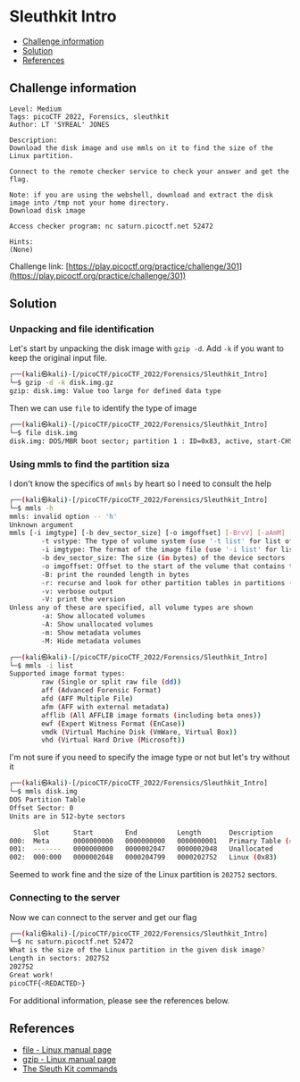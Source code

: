 # Sleuthkit Intro

- [Challenge information](#challenge-information)
- [Solution](#solution)
- [References](#references)

## Challenge information

```text
Level: Medium
Tags: picoCTF 2022, Forensics, sleuthkit
Author: LT 'SYREAL' JONES

Description:
Download the disk image and use mmls on it to find the size of the Linux partition. 

Connect to the remote checker service to check your answer and get the flag.

Note: if you are using the webshell, download and extract the disk image into /tmp not your home directory.
Download disk image

Access checker program: nc saturn.picoctf.net 52472

Hints:
(None)
```

Challenge link: [https://play.picoctf.org/practice/challenge/301](https://play.picoctf.org/practice/challenge/301)

## Solution

### Unpacking and file identification

Let's start by unpacking the disk image with `gzip -d`. Add `-k` if you want to keep the original input file.

```bash
┌──(kali㉿kali)-[/picoCTF/picoCTF_2022/Forensics/Sleuthkit_Intro]
└─$ gzip -d -k disk.img.gz
gzip: disk.img: Value too large for defined data type
```

Then we can use `file` to identify the type of image

```bash
┌──(kali㉿kali)-[/picoCTF/picoCTF_2022/Forensics/Sleuthkit_Intro]
└─$ file disk.img   
disk.img: DOS/MBR boot sector; partition 1 : ID=0x83, active, start-CHS (0x0,32,33), end-CHS (0xc,190,50), startsector 2048, 202752 sectors
```

### Using mmls to find the partition siza

I don't know the specifics of `mmls` by heart so I need to consult the help

```bash
┌──(kali㉿kali)-[/picoCTF/picoCTF_2022/Forensics/Sleuthkit_Intro]
└─$ mmls -h
mmls: invalid option -- 'h'
Unknown argument
mmls [-i imgtype] [-b dev_sector_size] [-o imgoffset] [-BrvV] [-aAmM] [-t vstype] image [images]
        -t vstype: The type of volume system (use '-t list' for list of supported types)
        -i imgtype: The format of the image file (use '-i list' for list supported types)
        -b dev_sector_size: The size (in bytes) of the device sectors
        -o imgoffset: Offset to the start of the volume that contains the partition system (in sectors)
        -B: print the rounded length in bytes
        -r: recurse and look for other partition tables in partitions (DOS Only)
        -v: verbose output
        -V: print the version
Unless any of these are specified, all volume types are shown
        -a: Show allocated volumes
        -A: Show unallocated volumes
        -m: Show metadata volumes
        -M: Hide metadata volumes

┌──(kali㉿kali)-[/picoCTF/picoCTF_2022/Forensics/Sleuthkit_Intro]
└─$ mmls -i list
Supported image format types:
        raw (Single or split raw file (dd))
        aff (Advanced Forensic Format)
        afd (AFF Multiple File)
        afm (AFF with external metadata)
        afflib (All AFFLIB image formats (including beta ones))
        ewf (Expert Witness Format (EnCase))
        vmdk (Virtual Machine Disk (VmWare, Virtual Box))
        vhd (Virtual Hard Drive (Microsoft))
```

I'm not sure if you need to specify the image type or not but let's try without it

```bash
┌──(kali㉿kali)-[/picoCTF/picoCTF_2022/Forensics/Sleuthkit_Intro]
└─$ mmls disk.img
DOS Partition Table
Offset Sector: 0
Units are in 512-byte sectors

      Slot      Start        End          Length       Description
000:  Meta      0000000000   0000000000   0000000001   Primary Table (#0)
001:  -------   0000000000   0000002047   0000002048   Unallocated
002:  000:000   0000002048   0000204799   0000202752   Linux (0x83)
```

Seemed to work fine and the size of the Linux partition is `202752` sectors.

### Connecting to the server

Now we can connect to the server and get our flag

```bash
┌──(kali㉿kali)-[/picoCTF/picoCTF_2022/Forensics/Sleuthkit_Intro]
└─$ nc saturn.picoctf.net 52472
What is the size of the Linux partition in the given disk image?
Length in sectors: 202752
202752
Great work!
picoCTF{<REDACTED>}
```

For additional information, please see the references below.

## References

- [file - Linux manual page](https://man7.org/linux/man-pages/man1/file.1.html)
- [gzip - Linux manual page](https://linux.die.net/man/1/gzip)
- [The Sleuth Kit commands](https://wiki.sleuthkit.org/index.php?title=The_Sleuth_Kit_commands)
